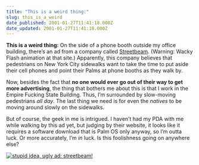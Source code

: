 ```yaml
---
title: "This is a weird thing:"
slug: this_is_a_weird
date_published: 2001-01-27T11:41:18.000Z
date_updated: 2001-01-27T11:41:18.000Z
---
```


**This is a weird thing:** On the side of a phone booth outside my office building, there’s an ad from a company called [Streetbeam](http://www.streetbeam.com). (Warning: Wacky Flash animation at that site.) Apparently, this company believes that pedestrians on New York City sidewalks want to take the time to put aside their cell phones and point their Palms at phone booths as they walk by.

Now, besides the fact that **no one would ever go out of their way to get more advertising**, the thing that bothers me about this is that I work in the Empire Fucking State Building. Thus, I’m surrounded by slow-moving pedestrians *all day*. The last thing we need is for even the *natives* to be moving around slowly on the sidewalks.

But of course, the geek in me is intrigued. I haven’t had my PDA with me while walking by this ad yet, but judging by their website, it looks like it requires a software download that is Palm OS only anyway, so I’m outta luck. Or more accurately, I’m *in* luck. Is this foolishness going on anywhere else?

[![stupid idea, ugly ad: streetbeam!](/images/beamthumb.jpg)](https://cdn.glitch.global/71e5579f-aba0-499a-b200-01549a2a80ce/beamposter.jpg?v=1730089357780)
